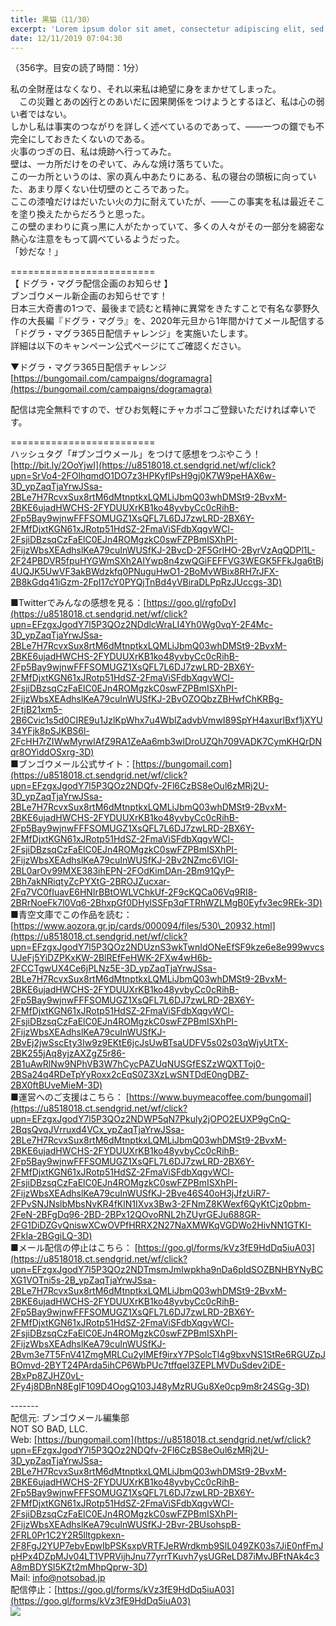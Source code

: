 ```yaml
---
title: 黒猫（11/30）
excerpt: 'Lorem ipsum dolor sit amet, consectetur adipiscing elit, sed do eiusmod tempor incididunt ut labore et dolore magna aliqua. Praesent elementum facilisis leo vel fringilla est ullamcorper eget. At imperdiet dui accumsan sit amet nulla facilisi morbi tempus.'
date: 12/11/2019 07:04:30
---
```


（356字。目安の読了時間：1分）  
  
私の全財産はなくなり、それ以来私は絶望に身をまかせてしまった。  
　この災難とあの凶行とのあいだに因果関係をつけようとするほど、私は心の弱い者ではない。  
しかし私は事実のつながりを詳しく述べているのであって、――一つの鐶でも不完全にしておきたくないのである。  
火事のつぎの日、私は焼跡へ行ってみた。  
壁は、一カ所だけをのぞいて、みんな焼け落ちていた。  
この一カ所というのは、家の真ん中あたりにある、私の寝台の頭板に向っていた、あまり厚くない仕切壁のところであった。  
ここの漆喰だけはだいたい火の力に耐えていたが、――この事実を私は最近そこを塗り換えたからだろうと思った。  
この壁のまわりに真っ黒に人がたかっていて、多くの人々がその一部分を綿密な熱心な注意をもって調べているようだった。  
「妙だな！」  
  
\=========================  
【 ドグラ・マグラ配信企画のお知らせ 】  
ブンゴウメール新企画のお知らせです！  
日本三大奇書の1つで、最後まで読むと精神に異常をきたすことで有名な夢野久作の大長編『ドグラ・マグラ』を、2020年元旦から1年間かけてメール配信する「ドグラ・マグラ365日配信チャレンジ」を実施いたします。  
詳細は以下のキャンペーン公式ページにてご確認ください。  
  
▼ドグラ・マグラ365日配信チャレンジ  
[https://bungomail.com/campaigns/dogramagra](https://bungomail.com/campaigns/dogramagra)  
  
配信は完全無料ですので、ぜひお気軽にチャカポコご登録いただければ幸いです。  
  
\=========================  
ハッシュタグ「#ブンゴウメール」をつけて感想をつぶやこう！　  
[http://bit.ly/2OoYjwI](https://u8518018.ct.sendgrid.net/wf/click?upn=SrVo4-2FOlhqmdO1DO7z3HPKyflPsH9gj0K7W9peHAX6w-3D_ypZaqTjaYrwJSsa-2BLe7H7RcvxSux8rtM6dMtnptkxLQMLiJbmQ03whDMSt9-2BvxM-2BKE6ujadHWCHS-2FYDUUXrKB1ko48yvbyCc0cRihB-2Fp5Bay9wjnwFFFSOMUGZ1XsQFL7L6DJ7zwLRD-2BX6Y-2FMfDjxtKGN61xJRotp51HdSZ-2FmaViSFdbXqgvWCl-2FsjiDBzsqCzFaElC0EJn4ROMgzkC0swFZPBmISXhPI-2FijzWbsXEAdhslKeA79cuInWUSfKJ-2BvcD-2F5GrlHO-2ByrVzAqQDPl1L-2F24PBDVR5fpuHYGWmSXh2AIYwp8n4zwQGiFEFFVG3WEGK5FFkJga6tBj4UQJK5UwVF3akBWdzkfq0PNuguHwO1-2BoMvWBix8RH7rJFX-2B8kGdq41iGzm-2FpI17cY0PYQjTnBd4yVBiraDLPpRzJUccgs-3D)  
  
■Twitterでみんなの感想を見る：[https://goo.gl/rgfoDv](https://u8518018.ct.sendgrid.net/wf/click?upn=EFzgxJgodY7l5P3QOz2NDdlcWraLI4Yh0Wg0vqY-2F4Mc-3D_ypZaqTjaYrwJSsa-2BLe7H7RcvxSux8rtM6dMtnptkxLQMLiJbmQ03whDMSt9-2BvxM-2BKE6ujadHWCHS-2FYDUUXrKB1ko48yvbyCc0cRihB-2Fp5Bay9wjnwFFFSOMUGZ1XsQFL7L6DJ7zwLRD-2BX6Y-2FMfDjxtKGN61xJRotp51HdSZ-2FmaViSFdbXqgvWCl-2FsjiDBzsqCzFaElC0EJn4ROMgzkC0swFZPBmISXhPI-2FijzWbsXEAdhslKeA79cuInWUSfKJ-2BvOZOQbzZBHwfChKRBg-2FtjB21xm5-2B6Cvic1s5d0CIRE9u1JzlKpWhx7u4WblZadvbVmwI89SpYH4axurlBxf1jXYU34YFjk8pSJKBS6l-2FcHH7rZIWwMyrwlAfZ9RA1ZeAa6mb3wlDroUZQh709VADK7CymKHQrDNqr8OYiddOSxrg-3D)  
■ブンゴウメール公式サイト：[https://bungomail.com](https://u8518018.ct.sendgrid.net/wf/click?upn=EFzgxJgodY7l5P3QOz2NDQfv-2Fl6CzBS8eOul6zMRj2U-3D_ypZaqTjaYrwJSsa-2BLe7H7RcvxSux8rtM6dMtnptkxLQMLiJbmQ03whDMSt9-2BvxM-2BKE6ujadHWCHS-2FYDUUXrKB1ko48yvbyCc0cRihB-2Fp5Bay9wjnwFFFSOMUGZ1XsQFL7L6DJ7zwLRD-2BX6Y-2FMfDjxtKGN61xJRotp51HdSZ-2FmaViSFdbXqgvWCl-2FsjiDBzsqCzFaElC0EJn4ROMgzkC0swFZPBmISXhPI-2FijzWbsXEAdhslKeA79cuInWUSfKJ-2Bv2NZmc6VIGI-2BL0arOv99MXE383ihEPN-2FOdKimDAn-2Bm91QyP-2Bh7akNRiqtyZcPYXtG-2BROJZucxar-2Fq7VC0fIuavE6HNIrBBtOWLVChkUf-2F9cKQCa06Vq9RI8-2BRrNoeFk7l0Vq6-2BhxpGf0DHylSSFp3qFTRhWZLMgB0Eyfv3ec9REk-3D)  
■青空文庫でこの作品を読む：[https://www.aozora.gr.jp/cards/000094/files/530\_20932.html](https://u8518018.ct.sendgrid.net/wf/click?upn=EFzgxJgodY7l5P3QOz2NDUznS3wkTwnIdONeEfSF9kze6e8e999wvcsUJeFj5YiDZPKxKW-2BlREfFeHWK-2FXw4wH6b-2FCCTgwUX4Ce6jPLNz5E-3D_ypZaqTjaYrwJSsa-2BLe7H7RcvxSux8rtM6dMtnptkxLQMLiJbmQ03whDMSt9-2BvxM-2BKE6ujadHWCHS-2FYDUUXrKB1ko48yvbyCc0cRihB-2Fp5Bay9wjnwFFFSOMUGZ1XsQFL7L6DJ7zwLRD-2BX6Y-2FMfDjxtKGN61xJRotp51HdSZ-2FmaViSFdbXqgvWCl-2FsjiDBzsqCzFaElC0EJn4ROMgzkC0swFZPBmISXhPI-2FijzWbsXEAdhslKeA79cuInWUSfKJ-2BvEj2jwSscEty3Iw9z9EKtE6jcJsUwBTsaUDFV5s02s03qWjyUtTX-2BK255jAq8yjzAXZgZ5r86-2B1uAwRlNw9NPhVB3W7hCycPAZUqNUSGfESZzWQXTToj0-2BSa24q4RDeTpYyRoxx2cEqS0Z3XzLwSNTDdE0ngDBZ-2BX0ftBUveMieM-3D)  
■運営へのご支援はこちら： [https://www.buymeacoffee.com/bungomail](https://u8518018.ct.sendgrid.net/wf/click?upn=EFzgxJgodY7l5P3QOz2NDWP5qN7Pkuly2jOPO2EUXP9gCnQ-2BqsQvqJVrruxd4VCx_ypZaqTjaYrwJSsa-2BLe7H7RcvxSux8rtM6dMtnptkxLQMLiJbmQ03whDMSt9-2BvxM-2BKE6ujadHWCHS-2FYDUUXrKB1ko48yvbyCc0cRihB-2Fp5Bay9wjnwFFFSOMUGZ1XsQFL7L6DJ7zwLRD-2BX6Y-2FMfDjxtKGN61xJRotp51HdSZ-2FmaViSFdbXqgvWCl-2FsjiDBzsqCzFaElC0EJn4ROMgzkC0swFZPBmISXhPI-2FijzWbsXEAdhslKeA79cuInWUSfKJ-2Bve46S40oH3jJfzUiR7-2FPvSNJNslbMbsNvKR4fKlN1IXvx3Bw3-2FNmZ8KWexf6QyKtCjz0pbm-2FeN-2BFgDq96-2BD-2BPx12QOvoRNL2hZUyrGEJu688GR-2FG1DiDZGvQniswXCwOVPfHRRX2N27NaXMWKqVGDWo2HivNN1GTKI-2FkIa-2BGgiLQ-3D)  
■メール配信の停止はこちら： [https://goo.gl/forms/kVz3fE9HdDq5iuA03](https://u8518018.ct.sendgrid.net/wf/click?upn=EFzgxJgodY7l5P3QOz2NDTmsmJmIwpkha9nDa6pIdSOZBNHBYNyBCXG1VOTni5s-2B_ypZaqTjaYrwJSsa-2BLe7H7RcvxSux8rtM6dMtnptkxLQMLiJbmQ03whDMSt9-2BvxM-2BKE6ujadHWCHS-2FYDUUXrKB1ko48yvbyCc0cRihB-2Fp5Bay9wjnwFFFSOMUGZ1XsQFL7L6DJ7zwLRD-2BX6Y-2FMfDjxtKGN61xJRotp51HdSZ-2FmaViSFdbXqgvWCl-2FsjiDBzsqCzFaElC0EJn4ROMgzkC0swFZPBmISXhPI-2FijzWbsXEAdhslKeA79cuInWUSfKJ-2Bvm3e7T5FnV41ZmgMRLCu2ylMEf9irxY7PSolcTl4g9bxvNS1StRe6RGUZpJBOmvd-2BYT24PArda5ihCP6WbPUc7tffqel3ZEPLMVDuSdev2iDE-2BxPp8ZJHZ0vL-2Fy4j8DBnN8EgIF109D4OogQ103J48yMzRUGu8Xe0cp9m8r24SGg-3D)  
  
\-------  
配信元: ブンゴウメール編集部  
NOT SO BAD, LLC.  
Web: [https://bungomail.com](https://u8518018.ct.sendgrid.net/wf/click?upn=EFzgxJgodY7l5P3QOz2NDQfv-2Fl6CzBS8eOul6zMRj2U-3D_ypZaqTjaYrwJSsa-2BLe7H7RcvxSux8rtM6dMtnptkxLQMLiJbmQ03whDMSt9-2BvxM-2BKE6ujadHWCHS-2FYDUUXrKB1ko48yvbyCc0cRihB-2Fp5Bay9wjnwFFFSOMUGZ1XsQFL7L6DJ7zwLRD-2BX6Y-2FMfDjxtKGN61xJRotp51HdSZ-2FmaViSFdbXqgvWCl-2FsjiDBzsqCzFaElC0EJn4ROMgzkC0swFZPBmISXhPI-2FijzWbsXEAdhslKeA79cuInWUSfKJ-2Bvr-2BUsohspB-2FRL0Pr1C2Y2R5lltgpkexn-2F8FgJ2YUP7ebvEpwIbPSKsxpVRTFJeRWrdkmb9SlL049ZK03s7JiE0nfFmJpHPx4DZpMJv04LT1VPRVijhJnu77yrrTKuvh7ysUGReLD87iMvJBFtNAk4c3A8mBDYSI5KZt2mMhpQprw-3D)  
Mail: info@notsobad.jp  
配信停止：[https://goo.gl/forms/kVz3fE9HdDq5iuA03](https://goo.gl/forms/kVz3fE9HdDq5iuA03)  
![](https://u8518018.ct.sendgrid.net/wf/open?upn=ypZaqTjaYrwJSsa-2BLe7H7RcvxSux8rtM6dMtnptkxLQMLiJbmQ03whDMSt9-2BvxM-2BKE6ujadHWCHS-2FYDUUXrKB1ko48yvbyCc0cRihB-2Fp5Bay9wjnwFFFSOMUGZ1XsQFL7L6DJ7zwLRD-2BX6Y-2FMfDjxtKGN61xJRotp51HdSZ-2FmaViSFdbXqgvWCl-2FsjiDBzsqCzFaElC0EJn4ROMgzkC0swFZPBmISXhPI-2FijzWbsXEAdhslKeA79cuInWUSfKJ-2BvVPyMNdClEC4EuVRnJKe9DfnWPf20Wc6AwVe89f1R72G5lIlqabrPNyFHFQy-2F-2Fsll10Xx1ToF-2F1vN2etOox9iCZouEz-2BulKG2zSVO4vNwkj6jaGQvs681fjHnhGV3QiWnuCwh-2FtbMCsrbhSC4J-2FI-2FHYGK24-2Fy-2FZQewOTyIZ0k3ucLA6Z-2FxuVxO5hAkaKVEoLT)